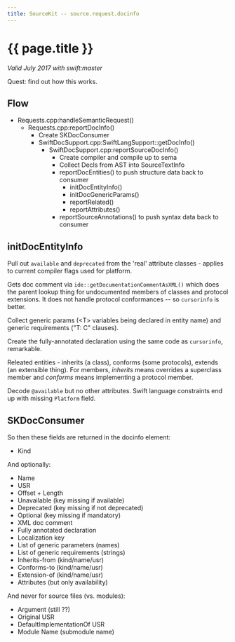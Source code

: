 ```yaml
---
title: SourceKit -- source.request.docinfo
---
```

# {{ page.title }}

*Valid July 2017 with swift:master*

Quest: find out how this works.

## Flow

* Requests.cpp:handleSemanticRequest()
    * Requests.cpp:reportDocInfo()
        * Create SKDocConsumer
        * SwiftDocSupport.cpp:SwiftLangSupport::getDocInfo()
            * SwiftDocSupport.cpp:reportSourceDocInfo()
                * Create compiler and compile up to sema
                * Collect Decls from AST into SourceTextInfo
                * reportDocEntities() to push structure data back to consumer
                    * initDocEntityInfo()
                    * initDocGenericParams()
                    * reportRelated()
                    * reportAttributes()
                * reportSourceAnnotations() to push syntax data back to consumer

## initDocEntityInfo

Pull out `available` and `deprecated` from the 'real' attribute classes -
applies to current compiler flags used for platform.

Gets doc comment via `ide::getDocumentationCommentAsXML()` which does the
parent lookup thing for undocumented members of classes and protocol extensions.
It does not handle protocol conformances -- so `cursorinfo` is better.

Collect generic params (&lt;T&gt; variables being declared in entity name) and
generic requirements ("T: C" clauses).

Create the fully-annotated declaration using the same code as `cursorinfo`,
remarkable.

Releated entities - inherits (a class), conforms (some protocols), extends (an
extensible thing).  For members, *inherits* means overrides a superclass member
and *conforms* means implementing a protocol member.

Decode `@available` but no other attributes.  Swift language constraints end up
with missing `Platform` field.

## SKDocConsumer

So then these fields are returned in the docinfo element:

* Kind

And optionally:

* Name
* USR
* Offset + Length
* Unavailable (key missing if available)
* Deprecated (key missing if not deprecated)
* Optional (key missing if mandatory)
* XML doc comment
* Fully annotated declaration
* Localization key
* List of generic parameters (names)
* List of generic requirements (strings)
* Inherits-from (kind/name/usr)
* Conforms-to (kind/name/usr)
* Extension-of (kind/name/usr)
* Attributes (but only availability)

And never for source files (vs. modules):
* Argument (still ??)
* Original USR
* DefaultImplementationOf USR
* Module Name (submodule name)
